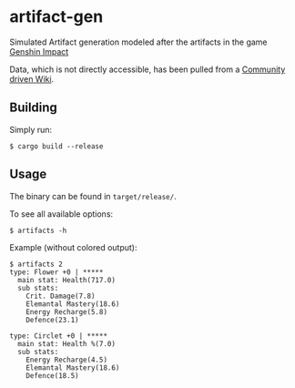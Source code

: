 # artifact-gen
Simulated Artifact generation modeled after the artifacts in the game [Genshin Impact](https://genshin.hoyoverse.com/en/home)

Data, which is not directly accessible, has been pulled from a [Community driven Wiki](https://genshin-impact.fandom.com/wiki/Artifacts).

## Building
Simply run:

```
$ cargo build --release
```

## Usage
The binary can be found in `target/release/`.

To see all available options:
```
$ artifacts -h
```


Example (without colored output):
```
$ artifacts 2
type: Flower +0 | *****
  main stat: Health(717.0)
  sub stats:
    Crit. Damage(7.8)
    Elemantal Mastery(18.6)
    Energy Recharge(5.8)
    Defence(23.1)

type: Circlet +0 | *****
  main stat: Health %(7.0)
  sub stats:
    Energy Recharge(4.5)
    Elemantal Mastery(18.6)
    Defence(18.5)
```

